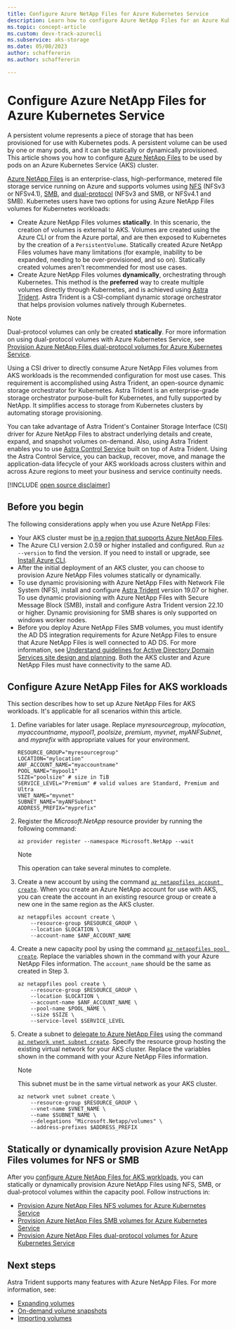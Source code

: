 ```yaml
---
title: Configure Azure NetApp Files for Azure Kubernetes Service
description: Learn how to configure Azure NetApp Files for an Azure Kubernetes Service cluster.
ms.topic: concept-article
ms.custom: devx-track-azurecli
ms.subservice: aks-storage
ms.date: 05/08/2023
author: schaffererin
ms.author: schaffererin

---
```


# Configure Azure NetApp Files for Azure Kubernetes Service

A persistent volume represents a piece of storage that has been provisioned for use with Kubernetes pods. A persistent volume can be used by one or many pods, and it can be statically or dynamically provisioned. This article shows you how to configure [Azure NetApp Files][anf] to be used by pods on an Azure Kubernetes Service (AKS) cluster.

[Azure NetApp Files][anf] is an enterprise-class, high-performance, metered file storage service running on Azure and supports volumes using [NFS](azure-netapp-files-nfs.md) (NFSv3 or NFSv4.1), [SMB](azure-netapp-files-smb.md), and [dual-protocol](azure-netapp-files-dual-protocol.md) (NFSv3 and SMB, or NFSv4.1 and SMB). Kubernetes users have two options for using Azure NetApp Files volumes for Kubernetes workloads:

* Create Azure NetApp Files volumes **statically**. In this scenario, the creation of volumes is external to AKS. Volumes are created using the Azure CLI or from the Azure portal, and are then exposed to Kubernetes by the creation of a `PersistentVolume`. Statically created Azure NetApp Files volumes have many limitations (for example, inability to be expanded, needing to be over-provisioned, and so on). Statically created volumes aren't recommended for most use cases.
* Create Azure NetApp Files volumes **dynamically**, orchestrating through Kubernetes. This method is the **preferred** way to create multiple volumes directly through Kubernetes, and is achieved using [Astra Trident][astra-trident]. Astra Trident is a CSI-compliant dynamic storage orchestrator that helps provision volumes natively through Kubernetes.

> [!NOTE]
> Dual-protocol volumes can only be created **statically**. For more information on using dual-protocol volumes with Azure Kubernetes Service, see [Provision Azure NetApp Files dual-protocol volumes for Azure Kubernetes Service](azure-netapp-files-dual-protocol.md).

Using a CSI driver to directly consume Azure NetApp Files volumes from AKS workloads is the recommended configuration for most use cases. This requirement is accomplished using Astra Trident, an open-source dynamic storage orchestrator for Kubernetes. Astra Trident is an enterprise-grade storage orchestrator purpose-built for Kubernetes, and fully supported by NetApp. It simplifies access to storage from Kubernetes clusters by automating storage provisioning.

You can take advantage of Astra Trident's Container Storage Interface (CSI) driver for Azure NetApp Files to abstract underlying details and create, expand, and snapshot volumes on-demand. Also, using Astra Trident enables you to use [Astra Control Service][astra-control-service] built on top of Astra Trident. Using the Astra Control Service, you can backup, recover, move, and manage the application-data lifecycle of your AKS workloads across clusters within and across Azure regions to meet your business and service continuity needs.

[!INCLUDE [open source disclaimer](./includes/open-source-disclaimer.md)]

## Before you begin

The following considerations apply when you use Azure NetApp Files:

* Your AKS cluster must be [in a region that supports Azure NetApp Files][anf-regions].
* The Azure CLI version 2.0.59 or higher installed and configured. Run `az --version` to find the version. If you need to install or upgrade, see [Install Azure CLI][install-azure-cli].
* After the initial deployment of an AKS cluster, you can choose to provision Azure NetApp Files volumes statically or dynamically.
* To use dynamic provisioning with Azure NetApp Files with Network File System (NFS), install and configure [Astra Trident][astra-trident] version 19.07 or higher. To use dynamic provisioning with Azure NetApp Files with Secure Message Block (SMB), install and configure Astra Trident version 22.10 or higher. Dynamic provisioning for SMB shares is only supported on windows worker nodes.
* Before you deploy Azure NetApp Files SMB volumes, you must identify the AD DS integration requirements for Azure NetApp Files to ensure that Azure NetApp Files is well connected to AD DS. For more information, see [Understand guidelines for Active Directory Domain Services site design and planning](/azure/azure-netapp-files/understand-guidelines-active-directory-domain-service-site). Both the AKS cluster and Azure NetApp Files must have connectivity to the same AD.

## Configure Azure NetApp Files for AKS workloads

This section describes how to set up Azure NetApp Files for AKS workloads. It's applicable for all scenarios within this article.

1. Define variables for later usage. Replace *myresourcegroup*, *mylocation*, *myaccountname*, *mypool1*, *poolsize*, *premium*, *myvnet*, *myANFSubnet*, and *myprefix* with appropriate values for your environment.

    ```azurecli-interactive
    RESOURCE_GROUP="myresourcegroup"
    LOCATION="mylocation"
    ANF_ACCOUNT_NAME="myaccountname"
    POOL_NAME="mypool1"
    SIZE="poolsize" # size in TiB
    SERVICE_LEVEL="Premium" # valid values are Standard, Premium and Ultra
    VNET_NAME="myvnet"
    SUBNET_NAME="myANFSubnet"
    ADDRESS_PREFIX="myprefix"
    ```

2. Register the *Microsoft.NetApp* resource provider by running the following command:

    ```azurecli-interactive
    az provider register --namespace Microsoft.NetApp --wait
    ```

    > [!NOTE]
    > This operation can take several minutes to complete.

3. Create a new account by using the command [`az netappfiles account create`](/cli/azure/netappfiles/account#az-netappfiles-account-create). When you create an Azure NetApp account for use with AKS, you can create the account in an existing resource group or create a new one in the same region as the AKS cluster.

    ```azurecli-interactive
    az netappfiles account create \
        --resource-group $RESOURCE_GROUP \
        --location $LOCATION \
        --account-name $ANF_ACCOUNT_NAME
    ```

4. Create a new capacity pool by using the command [`az netappfiles pool create`][az-netappfiles-pool-create]. Replace the variables shown in the command with your Azure NetApp Files information. The `account_name` should be the same as created in Step 3.

    ```azurecli-interactive
    az netappfiles pool create \
        --resource-group $RESOURCE_GROUP \
        --location $LOCATION \
        --account-name $ANF_ACCOUNT_NAME \
        --pool-name $POOL_NAME \
        --size $SIZE \
        --service-level $SERVICE_LEVEL
    ```

5. Create a subnet to [delegate to Azure NetApp Files][anf-delegate-subnet] using the command [`az network vnet subnet create`][az-network-vnet-subnet-create]. Specify the resource group hosting the existing virtual network for your AKS cluster. Replace the variables shown in the command with your Azure NetApp Files information.

    > [!NOTE]
    > This subnet must be in the same virtual network as your AKS cluster.

    ```azurecli-interactive
    az network vnet subnet create \
        --resource-group $RESOURCE_GROUP \
        --vnet-name $VNET_NAME \
        --name $SUBNET_NAME \
        --delegations "Microsoft.Netapp/volumes" \
        --address-prefixes $ADDRESS_PREFIX
    ```

## Statically or dynamically provision Azure NetApp Files volumes for NFS or SMB

After you [configure Azure NetApp Files for AKS workloads](#configure-azure-netapp-files-for-aks-workloads), you can statically or dynamically provision Azure NetApp Files using NFS, SMB, or dual-protocol volumes within the capacity pool. Follow instructions in:
* [Provision Azure NetApp Files NFS volumes for Azure Kubernetes Service](azure-netapp-files-nfs.md)
* [Provision Azure NetApp Files SMB volumes for Azure Kubernetes Service](azure-netapp-files-smb.md)
* [Provision Azure NetApp Files dual-protocol volumes for Azure Kubernetes Service](azure-netapp-files-dual-protocol.md)

## Next steps

Astra Trident supports many features with Azure NetApp Files. For more information, see:

* [Expanding volumes][expand-trident-volumes]
* [On-demand volume snapshots][on-demand-trident-volume-snapshots]
* [Importing volumes][importing-trident-volumes]

<!-- EXTERNAL LINKS -->
[astra-trident]: https://docs.netapp.com/us-en/trident/index.html
[kubectl-create]: https://kubernetes.io/docs/reference/generated/kubectl/kubectl-commands#create
[kubectl-apply]: https://kubernetes.io/docs/reference/generated/kubectl/kubectl-commands#apply
[kubectl-describe]: https://kubernetes.io/docs/reference/generated/kubectl/kubectl-commands#describe
[kubectl-exec]: https://kubernetes.io/docs/reference/generated/kubectl/kubectl-commands#exec
[astra-control-service]: https://cloud.netapp.com/astra-control
[kubernetes-csi-driver]: https://kubernetes-csi.github.io/docs/
[trident-install-guide]: https://docs.netapp.com/us-en/trident/trident-get-started/kubernetes-deploy.html
[trident-helm-chart]: https://docs.netapp.com/us-en/trident/trident-get-started/kubernetes-deploy-operator.html
[tridentctl]: https://docs.netapp.com/us-en/trident/trident-get-started/kubernetes-deploy-tridentctl.html
[trident-backend-install-guide]: https://docs.netapp.com/us-en/trident/trident-use/backends.html
[kubectl-get]: https://kubernetes.io/docs/reference/generated/kubectl/kubectl-commands#get
[expand-trident-volumes]: https://docs.netapp.com/us-en/trident/trident-use/vol-expansion.html
[on-demand-trident-volume-snapshots]: https://docs.netapp.com/us-en/trident/trident-use/vol-snapshots.html
[importing-trident-volumes]: https://docs.netapp.com/us-en/trident/trident-use/vol-import.html
[backend-anf.yaml]: https://raw.githubusercontent.com/NetApp/trident/v23.01.1/trident-installer/sample-input/backends-samples/azure-netapp-files/backend-anf.yaml

<!-- INTERNAL LINKS -->
[aks-quickstart-cli]: ./learn/quick-kubernetes-deploy-cli.md
[aks-quickstart-portal]: ./learn/quick-kubernetes-deploy-portal.md
[aks-quickstart-powershell]: ./learn/quick-kubernetes-deploy-powershell.md
[anf]: /azure/azure-netapp-files/azure-netapp-files-introduction
[anf-delegate-subnet]: /azure/azure-netapp-files/azure-netapp-files-delegate-subnet
[anf-regions]: https://azure.microsoft.com/global-infrastructure/services/?products=netapp&regions=all
[az-aks-show]: /cli/azure/aks#az_aks_show
[az-netappfiles-account-create]: /cli/azure/netappfiles/account#az_netappfiles_account_create
[az-netapp-files-dynamic]: azure-netapp-files-dynamic.md
[az-netappfiles-pool-create]: /cli/azure/netappfiles/pool#az_netappfiles_pool_create
[az-netappfiles-volume-create]: /cli/azure/netappfiles/volume#az_netappfiles_volume_create
[az-netappfiles-volume-show]: /cli/azure/netappfiles/volume#az_netappfiles_volume_show
[az-network-vnet-subnet-create]: /cli/azure/network/vnet/subnet#az_network_vnet_subnet_create
[install-azure-cli]: /cli/azure/install-azure-cli
[use-tags]: use-tags.md
[azure-ad-app-registration]: ../active-directory/develop/howto-create-service-principal-portal.md


